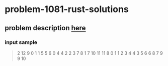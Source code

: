 # problem-1081-rust-solutions

## problem description [here](https://www.beecrowd.com.br/judge/pt/problems/view/1081?origem=1)

### input sample
> 2
12 9
0 1
1 5
5 6
0 4
4 2
2 3
7 8
1 7
10 11
11 8
0 1
1 2
3 4
4 3
5 6
6 8
7 9
9 10
